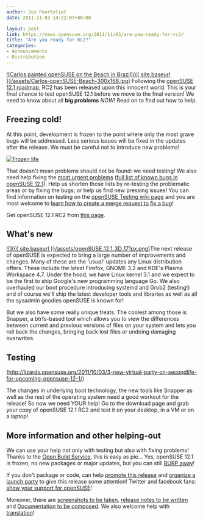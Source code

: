 ```yaml
---
author: Jos Poortvliet
date: 2011-11-03 14:22:07+00:00

layout: post
link: https://news.opensuse.org/2011/11/03/are-you-ready-for-rc2/
title: "Are you ready for RC2?"
categories:
- Announcements
- Distribution
---
```

[![Carlos painted openSUSE on the Beach in Brazil]({{ site.baseurl }}/assets/Carlos-openSUSE-Beach-300x168.jpg)](https://news.opensuse.org/2011/11/03/are-you-ready-for-rc2/carlos-opensuse-beach/)
Following the [openSUSE 12.1 roadmap](http://en.opensuse.org/openSUSE:Roadmap), RC2 has been released upon this innocent world. This is your final chance to test openSUSE 12.1 before we move to the final version! We need to know about all **big problems** _NOW_! Read on to find out how to help.
<!-- more -->


## Freezing cold!


At this point, development is frozen to the point where only the most grave bugs will be addressed. Less serious issues will be fixed in the updates after the release. We must be careful not to introduce new problems!

[![Frozen life](http://farm6.static.flickr.com/5220/5388654568_76561a909b_m.jpg)](http://www.flickr.com/photos/dkeats/5388654568/)

That doesn't mean problems should not be found: we need testing! We also need help fixing the [most urgent problems](http://en.opensuse.org/openSUSE:Most_annoying_bugs_12.1_dev) ([full list of known bugs in openSUSE 12.1](http://s.opensu.se/betabugs/)). Help us shorten those lists by re-testing the problematic areas or by fixing the bugs; or help us find new pressing issues! You can find information on testing on the [openSUSE Testing wiki page](http://en.opensuse.org/openSUSE:Testing) and you are most welcome to [learn how to create a merge request to fix a bug](https://news.opensuse.org/2011/09/27/get-your-package-in-factory-for-12-1/)!

Get openSUSE 12.1 RC2 from [this page](http://software.opensuse.org/developer/).


## What's new


[![]({{ site.baseurl }}/assets/openSUSE_12.1_3D_171px.png)](https://news.opensuse.org/2011/11/03/are-you-ready-for-rc2/opensuse_12-1_3d_171px/)The next release of openSUSE is expected to bring a large number of improvements and changes. Many of these are the _'usual'_ updates any Linux distribution offers. These include the latest Firefox, GNOME 3.2 and KDE's Plasma Workspace 4.7. Under the hood, we have Linux kernel 3.1 and we expect to be the first to ship Google's new programming language Go. We also overhauled our boot procedure introducing systemd and Grub2 (testing!) and of course we'll ship the latest developer tools and libraries as well as all the sysadmin goodies openSUSE is known for!

But we also have some really unique treats. The coolest among those is Snapper, a btrfs-based tool which allows you to view the differences between current and previous versions of files on your system and lets you roll back the changes, bringing back lost files or undoing damaging overwrites.


## Testing


(http://lizards.opensuse.org/2011/10/03/3-new-virtual-party-on-secondlife-for-upcoming-opensuse-12-1/)

The changes in underlying boot technology, the new tools like Snapper as well as the rest of the operating system  need a good workout for the release! So now we need YOUR help! Go to the download page and grab your copy of openSUSE 12.1 RC2 and test it on your desktop, in a VM or on a laptop!


## More information and other helping-out


We can use your help not only with testing but also with fixing problems! Thanks to the [Open Build Service](http://openbuildservice.org), this is easy as pie... Yes, openSUSE 12.1 is frozen, no new packages or major updates, but you can still [BURP away](https://news.opensuse.org/2011/09/27/get-your-package-in-factory-for-12-1/)!

If you don't package or code, can help [promote this release](https://news.opensuse.org/2011/11/01/help-us-spread-the-word-on-opensuse-12-1/) and [organize a launch party](http://en.opensuse.org/openSUSE:Launch_parties) to give this release some attention! Twitter and facebook fans: [show your support for openSUSE](http://twibbon.com/join/openSUSE-Users)!

Moreover, there are [screenshots to be taken](http://en.opensuse.org/Screenshots_12.1), [release notes to be written](http://en.opensuse.org/openSUSE:Upcoming_features#release_notes) and [Documentation to be composed](http://en.opensuse.org/openSUSE:Documentation_Contribute). We also welcome help with [translation](http://en.opensuse.org/openSUSE:Localization_guide)!		
